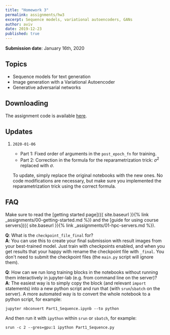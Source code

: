 ```yaml
---
title: "Homework 3"
permalink: assignments/hw3
excerpt: Sequence models, variational autoencoders, GANs
author: aviv
date: 2019-12-23
published: true
---
```


**Submission date**: January 16th, 2020

## Topics

- Sequence models for text generation
- Image generation with a Variational Autoencoder
- Generative adversarial networks

## Downloading

The assignment code is available [here]({{site.baseurl}}/assets/hw/w19-20/hw3_u1.zip).

## Updates

1. `2020-01-06`
    - Part 1: Fixed order of arguments in the `post_epoch_fn` for training.
    - Part 2: Correction in the formula for the reparametrization trick:
      $\sigma^2$ replaced with $\sigma$.

    To update, simply replace the original notebooks with the new ones. No code
    modifications are necessary, but make sure you implemented the reparametrization trick
    using the correct formula.


## FAQ

Make sure to read the [getting started page]({{ site.baseurl }}{% link _assignments/00-getting-started.md %})
and the [guide for using course servers]({{ site.baseurl }}{% link _assignments/01-hpc-servers.md %}).

**Q**: What is the `checkpoint_file_final` for?  
**A**: You can use this to create your final submission with result images from
your best-trained model. Just train with checkpoints enabled, and when you get
results that your happy with rename the checkpoint file with `_final`.
You don't need to submit the checkpoint files (the `main.py` script will ignore
them).


**Q**: How can we run long training blocks in the notebooks without running
them interactively in jupyter-lab (e.g. from command line on the server)?  
**A**:
The easiest way is to simply copy the block (and relevant `import` statements) into a new
python script and run that (with `srun`/`sbatch` on the server).
A more automated way is to convert the whole notebook to a python script, for example:
```shell
jupyter nbconvert Part1_Sequence.ipynb --to python
```
And then run it with `ipython` within `srun` or `sbatch`, for example:
```shell
srun -c 2 --gres=gpu:1 ipython Part1_Sequence.py
```

